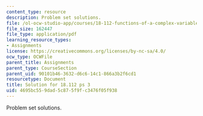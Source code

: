 ```yaml
---
content_type: resource
description: Problem set solutions.
file: /ol-ocw-studio-app/courses/18-112-functions-of-a-complex-variable-fall-2008/4695bc559dad5c875f9fc3476f05f938_ps3.pdf
file_size: 162447
file_type: application/pdf
learning_resource_types:
- Assignments
license: https://creativecommons.org/licenses/by-nc-sa/4.0/
ocw_type: OCWFile
parent_title: Assignments
parent_type: CourseSection
parent_uid: 90101b46-3632-d6c6-14c1-866a3b2f6cd1
resourcetype: Document
title: Solution for 18.112 ps 3
uid: 4695bc55-9dad-5c87-5f9f-c3476f05f938
---
```

Problem set solutions.